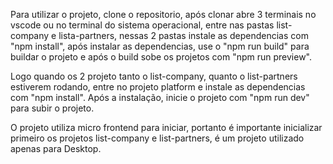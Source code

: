 Para utilizar o projeto, clone o repositorio, após clonar abre 3 terminais no vscode ou no terminal do sistema operacional, entre nas pastas list-company e lista-partners, nessas 2 pastas instale as dependencias com "npm install", após instalar as dependencias, use o "npm run build" para buildar o projeto e após o build sobe os projetos com "npm run preview".

Logo quando os 2 projeto tanto o list-company, quanto o list-partners estiverem rodando, entre no projeto platform e instale as dependencias com "npm install". Após a instalação, inicie o projeto com "npm run dev" para subir o projeto.

O projeto utiliza micro frontend para iniciar, portanto é importante inicializar primeiro os projetos list-company e list-partners, é um projeto utilizado apenas para Desktop.

